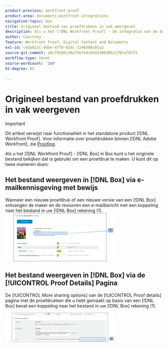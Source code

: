 ```yaml
---
product-previous: workfront-proof
product-area: documents;workfront-integrations
navigation-topic: box
title: Origineel bestand van proefdrukken in vak weergeven
description: Als u het [!DNL Workfront Proof] - De integratie van de doos, in Doos, kunt u het originele dossier bekijken dat wordt gebruikt om een proef tot stand te brengen. U kunt dit op twee manieren doen - BEWERK ME.
author: Courtney
feature: Workfront Proof, Digital Content and Documents
exl-id: c6da023c-4dbe-4770-82dc-3246568c01a2
source-git-commit: a6c79166c50af5bfe4c0341d003052179ce78373
workflow-type: tm+mt
source-wordcount: '160'
ht-degree: 0%

---
```


# Origineel bestand van proefdrukken in vak weergeven

>[!IMPORTANT]
>
>Dit artikel verwijst naar functionaliteit in het standalone product [!DNL Workfront Proof]. Voor informatie over proefdrukken binnen [!DNL Adobe Workfront], zie [Proofing](../../../review-and-approve-work/proofing/proofing.md).

Als u het [!DNL Workfront Proof] - [!DNL Box] in Box kunt u het originele bestand bekijken dat is gebruikt om een proefdruk te maken. U kunt dit op twee manieren doen:

## Het bestand weergeven in [!DNL Box] via e-mailkennisgeving met bewijs

Wanneer een nieuwe proefdruk of een nieuwe versie van een [!DNL Box] ontvangen de maker en de revisoren een e-mailbericht met een koppeling naar het bestand in uw [!DNL Box] rekening (1).\
![Box_-_Email_Notification.png](assets/box---email-notification-350x154.png)

## Het bestand weergeven in [!DNL Box] via de [!UICONTROL Proof Details] Pagina

De [!UICONTROL More sharing options] van de [!UICONTROL Proof details] pagina met de proefdrukken die u hebt gemaakt op basis van een [!DNL Box] bevat een koppeling naar het bestand in uw [!DNL Box] rekening (1).

![Box_-_Proof_Details_page.png](assets/box---proof-details-page-350x93.png)
